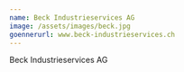 ```yaml
---
name: Beck Industrieservices AG
image: /assets/images/beck.jpg
goennerurl: www.beck-industrieservices.ch
---
```


Beck Industrieservices AG